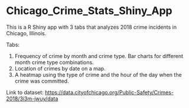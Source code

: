 # Chicago_Crime_Stats_Shiny_App

This is a R Shiny app with 3 tabs that analyzes 2018 crime incidents in Chicago, Illinois. 

Tabs:
1. Frequency of crime by month and crime type. Bar charts for different month crime type combinations.
2. Location of crimes by date on a map.
3. A heatmap using the type of crime and the hour of the day when the crime was committed.

Link to dataset: https://data.cityofchicago.org/Public-Safety/Crimes-2018/3i3m-jwuy/data

